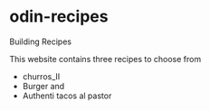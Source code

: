 # odin-recipes
Building Recipes

This website contains three recipes to choose from 
  - churros_II
  - Burger and
  - Authenti tacos al pastor
